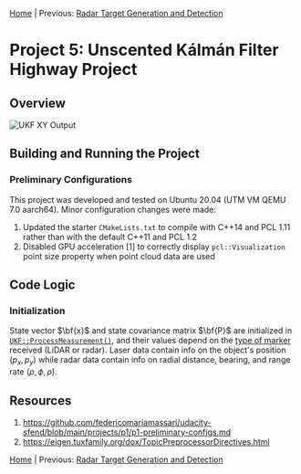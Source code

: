 [Home](../../README.md) | Previous: [Radar Target Generation and Detection](../p4/p4-radar-target-generation-and-detection.md)

# Project 5: Unscented Kálmán Filter Highway Project

## Overview

![UKF XY Output](./img/mov3.gif)

## Building and Running the Project

### Preliminary Configurations

This project was developed and tested on Ubuntu 20.04 (UTM VM QEMU 7.0 aarch64). Minor configuration changes were made:

1. Updated the starter `CMakeLists.txt` to compile with C++14 and PCL 1.11 rather than with the default C++11 and PCL 1.2
2. Disabled GPU acceleration [1] to correctly display `pcl::Visualization` point size property when point cloud data are used

## Code Logic

### Initialization

State vector $\bf{x}$ and state covariance matrix $\bf{P}$ are initialized in [`UKF::ProcessMeasurement()`](), and their values depend on the [type of marker]() received (LiDAR or radar). Laser data contain info on the object's position $(p_x, p_y)$ while radar data contain info on radial distance, bearing, and range rate $(\rho, \phi, \dot{\rho})$.

## Resources

1. https://github.com/federicomariamassari/udacity-sfend/blob/main/projects/p1/p1-preliminary-configs.md
2. https://eigen.tuxfamily.org/dox/TopicPreprocessorDirectives.html

[Home](../../README.md) | Previous: [Radar Target Generation and Detection](../p4/p4-radar-target-generation-and-detection.md)